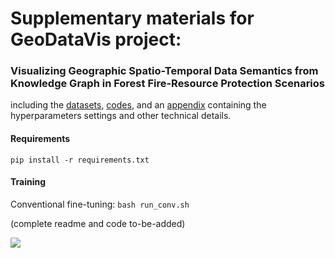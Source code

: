 # Supplementary materials for GeoDataVis project: 
### Visualizing Geographic Spatio-Temporal Data Semantics from Knowledge Graph in Forest Fire-Resource Protection Scenarios

including the [datasets](datasets/), [codes](source-code/), and an [appendix](other-materials/Appendix.pdf) containing the hyperparameters settings and other technical details.

#### Requirements
```pip install -r requirements.txt```

#### Training
Conventional fine-tuning: `bash run_conv.sh`

(complete readme and code to-be-added)

![](framework.png)
